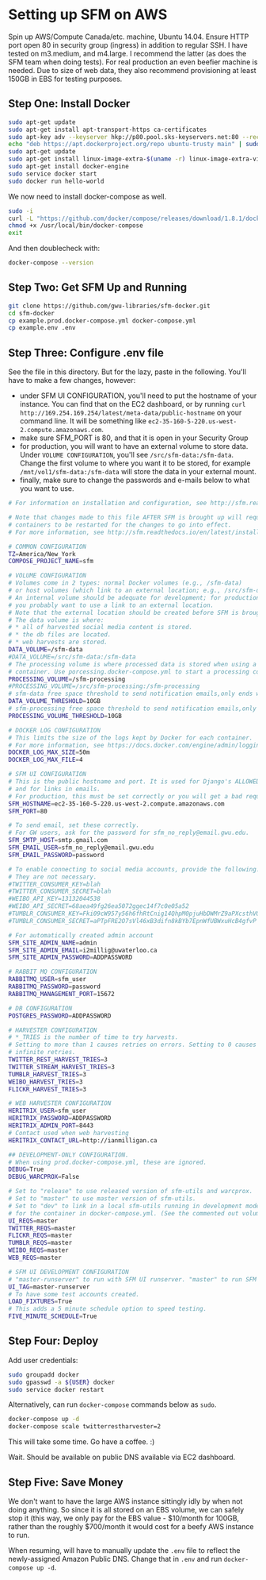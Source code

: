 # Setting up SFM on AWS

Spin up AWS/Compute Canada/etc. machine, Ubuntu 14.04. Ensure HTTP port open 80 in security group (ingress) in addition to regular SSH. I have tested on m3.medium, and m4.large. I recommend the latter (as does the SFM team when doing tests). For real production an even beefier machine is needed. Due to size of web data, they also recommend provisioning at least 150GB in EBS for testing purposes.

## Step One: Install Docker

```bash
sudo apt-get update
sudo apt-get install apt-transport-https ca-certificates
sudo apt-key adv --keyserver hkp://p80.pool.sks-keyservers.net:80 --recv-keys 58118E89F3A912897C070ADBF76221572C52609D
echo "deb https://apt.dockerproject.org/repo ubuntu-trusty main" | sudo tee /etc/apt/sources.list.d/docker.list
sudo apt-get update
sudo apt-get install linux-image-extra-$(uname -r) linux-image-extra-virtual
sudo apt-get install docker-engine
sudo service docker start
sudo docker run hello-world
```

We now need to install docker-compose as well.

```bash
sudo -i
curl -L "https://github.com/docker/compose/releases/download/1.8.1/docker-compose-$(uname -s)-$(uname -m)" > /usr/local/bin/docker-compose
chmod +x /usr/local/bin/docker-compose
exit
```

And then doublecheck with:

```bash
docker-compose --version
```

## Step Two: Get SFM Up and Running

```bash
git clone https://github.com/gwu-libraries/sfm-docker.git
cd sfm-docker
cp example.prod.docker-compose.yml docker-compose.yml
cp example.env .env
```

## Step Three: Configure .env file 

See the file in this directory. But for the lazy, paste in the following. You'll have to make a few changes, however:
- under SFM UI CONFIGURATION, you'll need to put the hostname of your instance. You can find that on the EC2 dashboard, or by running `curl http://169.254.169.254/latest/meta-data/public-hostname` on your command line. It will be something like `ec2-35-160-5-220.us-west-2.compute.amazonaws.com`.
- make sure SFM_PORT is 80, and that it is open in your Security Group
- for production, you will want to have an external volume to store data. Under `VOLUME CONFIGURATION`, you'll see `/src/sfm-data:/sfm-data`. Change the first volume to where you want it to be stored, for example `/mnt/vol1/sfm-data:/sfm-data` will store the data in your external mount.
- finally, make sure to change the passwords and e-mails below to what you want to use.

```bash
# For information on installation and configuration, see http://sfm.readthedocs.io/en/latest/install.html.

# Note that changes made to this file AFTER SFM is brought up will require one or
# containers to be restarted for the changes to go into effect.
# For more information, see http://sfm.readthedocs.io/en/latest/install.html#configuration

# COMMON CONFIGURATION
TZ=America/New_York
COMPOSE_PROJECT_NAME=sfm

# VOLUME CONFIGURATION
# Volumes come in 2 types: normal Docker volumes (e.g., /sfm-data)
# or host volumes (which link to an external location; e.g., /src/sfm-data:/sfm-data).
# An internal volume should be adequate for development; for production,
# you probably want to use a link to an external location.
# Note that the external location should be created before SFM is brought up.
# The data volume is where:
# * all of harvested social media content is stored.
# * the db files are located.
# * web harvests are stored.
DATA_VOLUME=/sfm-data
#DATA_VOLUME=/src/sfm-data:/sfm-data
# The processing volume is where processed data is stored when using a processing
# container. Use porcessing.docker-compose.yml to start a processing container.
PROCESSING_VOLUME=/sfm-processing
#PROCESSING_VOLUME=/src/sfm-processing:/sfm-processing
# sfm-data free space threshold to send notification emails,only ends with MB,GB,TB. eg. 500MB,10GB,1TB
DATA_VOLUME_THRESHOLD=10GB
# sfm-processing free space threshold to send notification emails,only ends with MB,GB,TB. eg. 500MB,10GB,1TB
PROCESSING_VOLUME_THRESHOLD=10GB

# DOCKER LOG CONFIGURATION
# This limits the size of the logs kept by Docker for each container.
# For more information, see https://docs.docker.com/engine/admin/logging/overview/#json-file-options
DOCKER_LOG_MAX_SIZE=50m
DOCKER_LOG_MAX_FILE=4

# SFM UI CONFIGURATION
# This is the public hostname and port. It is used for Django's ALLOWED_HOSTS
# and for links in emails.
# For production, this must be set correctly or you will get a bad request (400).
SFM_HOSTNAME=ec2-35-160-5-220.us-west-2.compute.amazonaws.com
SFM_PORT=80

# To send email, set these correctly.
# For GW users, ask for the password for sfm_no_reply@email.gwu.edu.
SFM_SMTP_HOST=smtp.gmail.com
SFM_EMAIL_USER=sfm_no_reply@email.gwu.edu
SFM_EMAIL_PASSWORD=password

# To enable connecting to social media accounts, provide the following.
# They are not necessary.
#TWITTER_CONSUMER_KEY=blah
#TWITTER_CONSUMER_SECRET=blah
#WEIBO_API_KEY=13132044538
#WEIBO_API_SECRET=68aea49fg26ea5072ggec14f7c0e05a52
#TUMBLR_CONSUMER_KEY=Fki09cW957y56h6fhRtCnig14QhpM0pjuHbDWMrZ9aPXcsthVQq
#TUMBLR_CONSUMER_SECRET=aPTpFRE2O7sVl46xB3difn8kBYb7EpnWfUBWxuHcB4gfvP

# For automatically created admin account
SFM_SITE_ADMIN_NAME=admin
SFM_SITE_ADMIN_EMAIL=i2millig@uwaterloo.ca
SFM_SITE_ADMIN_PASSWORD=ADDPASSWORD

# RABBIT MQ CONFIGURATION
RABBITMQ_USER=sfm_user
RABBITMQ_PASSWORD=password
RABBITMQ_MANAGEMENT_PORT=15672

# DB CONFIGURATION
POSTGRES_PASSWORD=ADDPASSWORD

# HARVESTER CONFIGURATION
# *_TRIES is the number of time to try harvests.
# Setting to more than 1 causes retries on errors. Setting to 0 causes
# infinite retries.
TWITTER_REST_HARVEST_TRIES=3
TWITTER_STREAM_HARVEST_TRIES=3
TUMBLR_HARVEST_TRIES=3
WEIBO_HARVEST_TRIES=3
FLICKR_HARVEST_TRIES=3

# WEB HARVESTER CONFIGURATION
HERITRIX_USER=sfm_user
HERITRIX_PASSWORD=ADDPASSWORD
HERITRIX_ADMIN_PORT=8443
# Contact used when web harvesting
HERITRIX_CONTACT_URL=http://ianmilligan.ca

## DEVELOPMENT-ONLY CONFIGURATION.
# When using prod.docker-compose.yml, these are ignored.
DEBUG=True
DEBUG_WARCPROX=False

# Set to "release" to use released version of sfm-utils and warcprox.
# Set to "master" to use master version of sfm-utils.
# Set to "dev" to link in a local sfm-utils running in development mode. A host volume must also be added
# for the container in docker-compose.yml. (See the commented out volumes section in docker-compose.yml.)
UI_REQS=master
TWITTER_REQS=master
FLICKR_REQS=master
TUMBLR_REQS=master
WEIBO_REQS=master
WEB_REQS=master

# SFM UI DEVELOPMENT CONFIGURATION
# "master-runserver" to run with SFM UI runserver. "master" to run SFM UI with Apache.
UI_TAG=master-runserver
# To have some test accounts created.
LOAD_FIXTURES=True
# This adds a 5 minute schedule option to speed testing.
FIVE_MINUTE_SCHEDULE=True
```

## Step Four: Deploy

Add user credentials:

```bash
sudo groupadd docker
sudo gpasswd -a ${USER} docker
sudo service docker restart
```

Alternatively, can run `docker-compose` commands below as `sudo`.

```bash
docker-compose up -d
docker-compose scale twitterrestharvester=2
```

This will take some time. Go have a coffee. :)

Wait. Should be available on public DNS available via EC2 dashboard.

## Step Five: Save Money

We don't want to have the large AWS instance sittingly idly by when not doing anything. So since it is all stored on an EBS volume, we can safely stop it (this way, we only pay for the EBS value - $10/month for 100GB, rather than the roughly $700/month it would cost for a beefy AWS instance to run.

When resuming, will have to manually update the `.env` file to reflect the newly-assigned Amazon Public DNS. Change that in `.env` and run `docker-compose up -d`.
